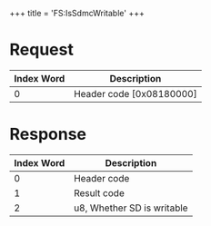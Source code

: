 +++
title = 'FS:IsSdmcWritable'
+++

# Request

| Index Word | Description                |
|------------|----------------------------|
| 0          | Header code \[0x08180000\] |

# Response

| Index Word | Description                |
|------------|----------------------------|
| 0          | Header code                |
| 1          | Result code                |
| 2          | u8, Whether SD is writable |